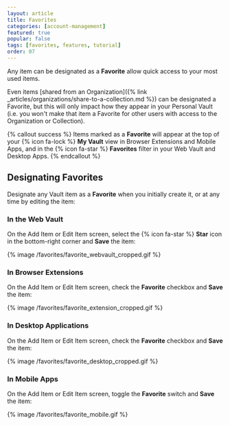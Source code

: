 ```yaml
---
layout: article
title: Favorites
categories: [account-management]
featured: true
popular: false
tags: [favorites, features, tutorial]
order: 07
---
```


Any item can be designated as a **Favorite** allow quick access to your most used items.

Even items [shared from an Organization]({% link _articles/organizations/share-to-a-collection.md %}) can be designated a Favorite, but this will only impact how they appear in your Personal Vault (i.e. you won't make that item a Favorite for other users with access to the Organization or Collection).

{% callout success %}
Items marked as a **Favorite** will appear at the top of your {% icon fa-lock %} **My Vault** view in Browser Extensions and Mobile Apps, and in the {% icon fa-star %} **Favorites** filter in your Web Vault and Desktop Apps.
{% endcallout %}

## Designating Favorites

Designate any Vault item as a **Favorite** when you initially create it, or at any time by editing the item:

### In the Web Vault

On the Add Item or Edit Item screen, select the {% icon fa-star %} **Star** icon in the bottom-right corner and **Save** the item:

{% image /favorites/favorite_webvault_cropped.gif %}

### In Browser Extensions

On the Add Item or Edit Item screen, check the **Favorite** checkbox and **Save** the item:

{% image /favorites/favorite_extension_cropped.gif %}

### In Desktop Applications

On the Add Item or Edit Item screen, check the **Favorite** checkbox and **Save** the item:

{% image /favorites/favorite_desktop_cropped.gif %}

### In Mobile Apps

On the Add Item or Edit Item screen, toggle the **Favorite** switch and **Save** the item:

{% image /favorites/favorite_mobile.gif %}
